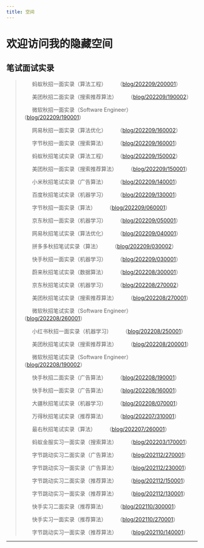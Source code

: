 ```yaml
---
title: 空间
---
```


# 欢迎访问我的隐藏空间

<script type="text/javascript" src="/include/head.js"></script>

## 笔试面试实录

> &emsp;&emsp;蚂蚁秋招一面实录（算法工程）&emsp;&emsp;（<a href="https://www.dywan.xyz/zone/202209/200001">blog/202209/200001</a>）
> 
> &emsp;&emsp;美团秋招二面实录（搜索推荐算法）&emsp;&emsp;（<a href="https://www.dywan.xyz/zone/202209/190002">blog/202209/190002</a>）
> 
> &emsp;&emsp;微软秋招一面实录（Software Engineer）&emsp;&emsp;（<a href="https://www.dywan.xyz/zone/202209/190001">blog/202209/190001</a>）
> 
> &emsp;&emsp;网易秋招一面实录（算法优化）&emsp;&emsp;（<a href="https://www.dywan.xyz/zone/202209/160002">blog/202209/160002</a>）
> 
> &emsp;&emsp;字节秋招一面实录（搜索算法）&emsp;&emsp;（<a href="https://www.dywan.xyz/zone/202209/160001">blog/202209/160001</a>）
> 
> &emsp;&emsp;蚂蚁秋招笔试实录（算法工程）&emsp;&emsp;（<a href="https://www.dywan.xyz/zone/202209/150002">blog/202209/150002</a>）
> 
> &emsp;&emsp;美团秋招一面实录（搜索推荐算法）&emsp;&emsp;（<a href="https://www.dywan.xyz/zone/202209/150001">blog/202209/150001</a>）
> 
> &emsp;&emsp;小米秋招笔试实录（广告算法）&emsp;&emsp;（<a href="https://www.dywan.xyz/zone/202209/140001">blog/202209/140001</a>）
> 
> &emsp;&emsp;百度秋招笔试实录（机器学习）&emsp;&emsp;（<a href="https://www.dywan.xyz/zone/202209/130001">blog/202209/130001</a>）
> 
> &emsp;&emsp;字节秋招一面实录（算法）&emsp;&emsp;（<a href="https://www.dywan.xyz/zone/202209/060001">blog/202209/060001</a>）
> 
> &emsp;&emsp;京东秋招一面实录（机器学习）&emsp;&emsp;（<a href="https://www.dywan.xyz/zone/202209/050001">blog/202209/050001</a>）
> 
> &emsp;&emsp;网易秋招笔试实录（算法优化）&emsp;&emsp;（<a href="https://www.dywan.xyz/zone/202209/040001">blog/202209/040001</a>）
> 
> &emsp;&emsp;拼多多秋招笔试实录（算法）&emsp;&emsp;（<a href="https://www.dywan.xyz/zone/202209/030002">blog/202209/030002</a>）
> 
> &emsp;&emsp;快手秋招一面实录（机器学习）&emsp;&emsp;（<a href="https://www.dywan.xyz/zone/202209/030001">blog/202209/030001</a>）
> 
> &emsp;&emsp;蔚来秋招笔试实录（数据算法）&emsp;&emsp;（<a href="https://www.dywan.xyz/zone/202208/300001">blog/202208/300001</a>）
> 
> &emsp;&emsp;京东秋招笔试实录（机器学习）&emsp;&emsp;（<a href="https://www.dywan.xyz/zone/202208/270002">blog/202208/270002</a>）
> 
> &emsp;&emsp;美团秋招笔试实录（搜索推荐算法）&emsp;&emsp;（<a href="https://www.dywan.xyz/zone/202208/270001">blog/202208/270001</a>）
> 
> &emsp;&emsp;微软秋招笔试实录（Software Engineer）&emsp;&emsp;（<a href="https://www.dywan.xyz/zone/202208/260001">blog/202208/260001</a>）
> 
> &emsp;&emsp;小红书秋招一面实录（机器学习）&emsp;&emsp;（<a href="https://www.dywan.xyz/zone/202208/250001">blog/202208/250001</a>）
> 
> &emsp;&emsp;美团秋招笔试实录（搜索推荐算法）&emsp;&emsp;（<a href="https://www.dywan.xyz/zone/202208/200001">blog/202208/200001</a>）
> 
> &emsp;&emsp;微软秋招笔试实录（Software Engineer）&emsp;&emsp;（<a href="https://www.dywan.xyz/zone/202208/190002">blog/202208/190002</a>）
> 
> &emsp;&emsp;快手秋招二面实录（广告算法）&emsp;&emsp;（<a href="https://www.dywan.xyz/zone/202208/190001">blog/202208/190001</a>）
> 
> &emsp;&emsp;快手秋招一面实录（广告算法）&emsp;&emsp;（<a href="https://www.dywan.xyz/zone/202208/160001">blog/202208/160001</a>）
> 
> &emsp;&emsp;大疆秋招笔试实录（机器学习）&emsp;&emsp;（<a href="https://www.dywan.xyz/zone/202208/070001">blog/202208/070001</a>）
> 
> &emsp;&emsp;万得秋招笔试实录（推荐算法）&emsp;&emsp;（<a href="https://www.dywan.xyz/zone/202207/310001">blog/202207/310001</a>）
> 
> &emsp;&emsp;最右秋招笔试实录（算法）&emsp;&emsp;（<a href="https://www.dywan.xyz/zone/202207/260001">blog/202207/260001</a>）
> 
> &emsp;&emsp;蚂蚁金服实习一面实录（搜索算法）&emsp;&emsp;（<a href="https://www.dywan.xyz/zone/202203/170001">blog/202203/170001</a>）
> 
> &emsp;&emsp;字节跳动实习二面实录（广告算法）&emsp;&emsp;（<a href="https://www.dywan.xyz/zone/202112/270001">blog/202112/270001</a>）
> 
> &emsp;&emsp;字节跳动实习一面实录（广告算法）&emsp;&emsp;（<a href="https://www.dywan.xyz/zone/202112/230001">blog/202112/230001</a>）
> 
> &emsp;&emsp;字节跳动实习二面实录（推荐算法）&emsp;&emsp;（<a href="https://www.dywan.xyz/zone/202112/150001">blog/202112/150001</a>）
> 
> &emsp;&emsp;字节跳动实习一面实录（推荐算法）&emsp;&emsp;（<a href="https://www.dywan.xyz/zone/202112/130001">blog/202112/130001</a>）
> 
> &emsp;&emsp;快手实习二面实录（推荐算法）&emsp;&emsp;（<a href="https://www.dywan.xyz/zone/202110/300001">blog/202110/300001</a>）
> 
> &emsp;&emsp;快手实习一面实录（推荐算法）&emsp;&emsp;（<a href="https://www.dywan.xyz/zone/202110/270001">blog/202110/270001</a>）
> 
> &emsp;&emsp;字节跳动实习一面实录（推荐算法）&emsp;&emsp;（<a href="https://www.dywan.xyz/zone/202110/140001">blog/202110/140001</a>）

---

<script type="text/javascript" src="/include/tail.js"></script>
